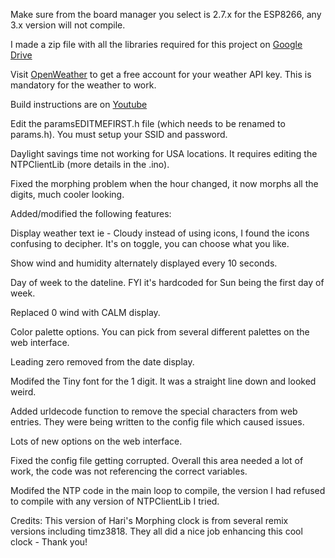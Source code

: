 Make sure from the board manager you select is 2.7.x for the ESP8266, any 3.x version will not compile.

I made a zip file with all the libraries required for this project on [Google Drive](https://drive.google.com/file/d/1cQjsZGft_tuw0jCCs2JDoIu5awqr7lbc/)

Visit [OpenWeather](https://openweathermap.org/) to get a free account for your weather API key.  This is mandatory for the weather to work.  

Build instructions are on [Youtube](https://youtu.be/5IvTE6gUA08)

Edit the paramsEDITMEFIRST.h file (which needs to be renamed to params.h).  You must setup your SSID and password.  

Daylight savings time not working for USA locations.  It requires editing the NTPClientLib (more details in the .ino).  

Fixed the morphing problem when the hour changed, it now morphs all the digits, much cooler looking.

Added/modified the following features:

Display weather text ie - Cloudy instead of using icons, I found the icons confusing to decipher.  It's on toggle, you can choose what you like.

Show wind and humidity alternately displayed every 10 seconds.

Day of week to the dateline.  FYI it's hardcoded for Sun being the first day of week.

Replaced 0 wind with CALM display.

Color palette options.  You can pick from several different palettes on the web interface.

Leading zero removed from the date display.

Modifed the Tiny font for the 1 digit.  It was a straight line down and looked weird.

Added urldecode function to remove the special characters from web entries.  They were being written to the config file which caused issues.

Lots of new options on the web interface.

Fixed the config file getting corrupted.  Overall this area needed a lot of work, the code was not referencing the correct variables.   

Modifed the NTP code in the main loop to compile, the version I had refused to compile with any version of NTPClientLib I tried.

Credits:
This version of Hari's Morphing clock is from several remix versions including timz3818. They all did a nice job enhancing this cool clock - Thank you!
